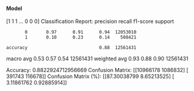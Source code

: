 #### Model
[1 1 1 ... 0 0 0]
Classification Report:
              precision    recall  f1-score   support

           0       0.97      0.91      0.94  12053010
           1       0.10      0.23      0.14    508421

    accuracy                           0.88  12561431
   macro avg       0.53      0.57      0.54  12561431
weighted avg       0.93      0.88      0.90  12561431

Accuracy: 0.8822924712956669
Confusion Matrix:
[[10966178  1086832]
 [  391743   116678]]
Confusion Matrix (%):
[[87.30038799  8.65213525]
 [ 3.11861762  0.92885914]]
